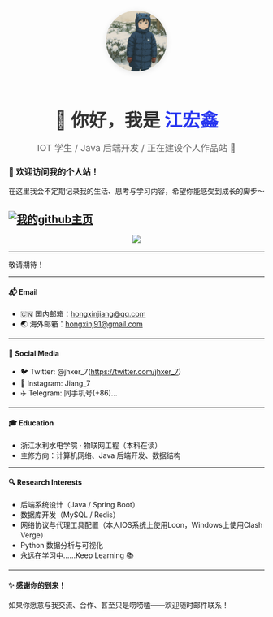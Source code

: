 <!-- 顶部头像介绍块 -->
<p align="center">
  <img src="static/assets/img/photo.png" width="120px" style="border-radius: 50%; box-shadow: 0 2px 12px rgba(0,0,0,0.1); margin-bottom: 1rem;" />
</p>

<h1 style="text-align: center; font-size: 2.2rem; color: #333; margin-bottom: 0.5rem;">
  👋 你好，我是 <strong style="color:#2937f0;">江宏鑫</strong>
</h1>

<p style="text-align: center; font-size: 1.1rem; color: #666;">
  IOT 学生 / Java 后端开发 / 正在建设个人作品站 🚀
</p>



<!-- 分割线后是正文内容模块 -->
### 🧭 欢迎访问我的个人站！

在这里我会不定期记录我的生活、思考与学习内容，希望你能感受到成长的脚步～

[![我的github主页](https://img.shields.io/badge/我的github主页-github-blue?logo=github)](https://github.com/jhx77)
----
<p align="center">
  <img src="https://github-readme-stats.vercel.app/api?username=jhx77&show_icons=true&theme=radical&border_radius=15" />
</p>


----

敬请期待！

----

#### 📬 Email
- 🇨🇳  国内邮箱：hongxinjiang@qq.com  
- 🌏 海外邮箱：hongxinj91@gmail.com  

---

#### 📱 Social Media
- 🐦 Twitter: @jhxer_7(https://twitter.com/jhxer_7)
- 📸 Instagram: Jiang_7
- ✈️ Telegram: 同手机号(+86)...

----

#### 🎓 Education
- 浙江水利水电学院 · 物联网工程（本科在读）
- 主修方向：计算机网络、Java 后端开发、数据结构

----

#### 🔍 Research Interests
- 后端系统设计（Java / Spring Boot）
- 数据库开发（MySQL / Redis）
- 网络协议与代理工具配置（本人IOS系统上使用Loon，Windows上使用Clash Verge）
- Python 数据分析与可视化
- 永远在学习中……Keep Learning 📚

----

#### ✨ 感谢你的到来！
如果你愿意与我交流、合作、甚至只是唠唠嗑——欢迎随时邮件联系！
